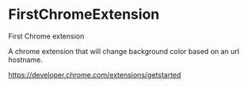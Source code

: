 # FirstChromeExtension
First Chrome extension

A chrome extension that will change background color based on an url hostname.

https://developer.chrome.com/extensions/getstarted

